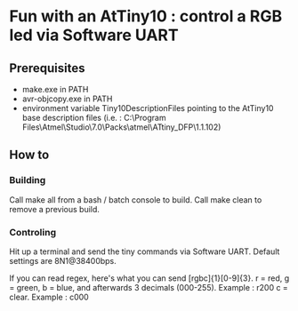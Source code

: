# Fun with an AtTiny10 : control a RGB led via Software UART

## Prerequisites

- make.exe in PATH
- avr-objcopy.exe in PATH
- environment variable Tiny10DescriptionFiles pointing to the AtTiny10 
base description files (i.e. : C:\Program Files\Atmel\Studio\7.0\Packs\atmel\ATtiny_DFP\1.1.102)

## How to

### Building 

Call make all from a bash / batch console to build. Call make clean to remove a previous build.

### Controling

Hit up a terminal and send the tiny commands via Software UART. Default settings are 8N1@38400bps.

If you can read regex, here's what you can send [rgbc]{1}[0-9]{3}.
r = red, g = green, b = blue, and afterwards 3 decimals (000-255). Example : r200 
c = clear. Example : c000
